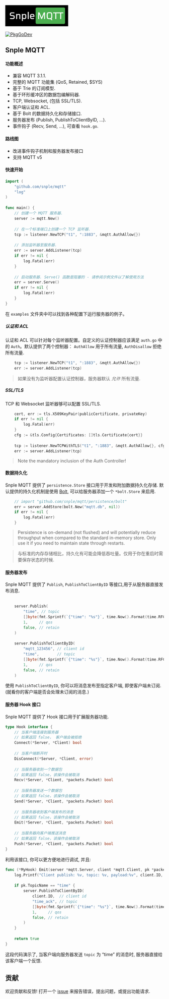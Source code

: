 <img alt="Snple MQTT logo" src="docs/img/logo.png" width="200px">

[![PkgGoDev](https://pkg.go.dev/badge/github.com/snple/mqtt)](https://pkg.go.dev/github.com/snple/mqtt)

## Snple MQTT

#### 功能概述
- 兼容 MQTT 3.1.1.
- 完整的 MQTT 功能集 (QoS, Retained, $SYS)
- 基于 Trie 的订阅模型.
- 基于环形缓冲区的数据包编解码器.
- TCP, Websocket, (包括 SSL/TLS).
- 客户端认证和 ACL.
- 基于 Bolt 的数据持久化和存储接口.
- 服务器发布 (Publish, PublishToClientByID, ...).
- 事件钩子 (Recv, Send, ...), 可查看 `hook.go`.

#### 路线图

- 改进事件钩子机制和服务器发布接口
- 支持 MQTT v5

#### 快速开始

``` go
import (
    "github.com/snple/mqtt"
    "log"
)

func main() {
    // 创建一个 MQTT 服务器.
    server := mqtt.New()

    // 在一个标准端口上创建一个 TCP 监听器.
    tcp := listener.NewTCP("t1", ":1883", &mqtt.AuthAllow{})

    // 添加监听器至服务器.
    err := server.AddListener(tcp)
    if err != nil {
        log.Fatal(err)
    }

    // 启动服务器. Serve() 函数是阻塞的 - 请参阅示例文件以了解使用方法
    err = server.Serve()
    if err != nil {
        log.Fatal(err)
    }
}
```

在 `examples` 文件夹中可以找到各种配置下运行服务器的例子。

##### 认证和 ACL

认证和 ACL 可以针对每个监听器配置。自定义的认证控制器应该满足 `auth.go` 中的 `Auth`。默认提供了两个控制器：
`AuthAllow` 用于所有流量, `AuthDisallow` 拒绝所有流量.

```go
    tcp := listener.NewTCP("t1", ":1883", &mqtt.AuthAllow{})
    err := server.AddListener(tcp)
```

> 如果没有为监听器配置认证控制器，服务器默认 _允许_ 所有流量.

##### SSL/TLS

TCP 和 Websocket 监听器够可以配置 SSL/TLS.

```go
    cert, err := tls.X509KeyPair(publicCertificate, privateKey)
    if err != nil {
        log.Fatal(err)
    }
    cfg := &tls.Config{Certificates: []tls.Certificate{cert}}

    tcp := listener.NewTCPWithTLS("t1", ":1883", &mqtt.AuthAllow{}, cfg)
    err := server.AddListener(tcp)
```
> Note the mandatory inclusion of the Auth Controller!

#### 数据持久化

Snple MQTT 提供了 `persistence.Store` 接口用于开发和附加数据持久化存储. 默认提供的持久化机制是使用 [Bolt](https://github.com/etcd-io/bbolt), 可以给服务器添加一个 `*bolt.Store` 来启用.

```go
    // import "github.com/snple/mqtt/persistence/bolt"
    err = server.AddStore(bolt.New("mqtt.db", nil))
    if err != nil {
        log.Fatal(err)
    }
```
> Persistence is on-demand (not flushed) and will potentially reduce throughput when compared to the standard in-memory store. Only use it if you need to maintain state through restarts.

> 与标准的内存存储相比，持久化有可能会降低吞吐量。仅用于你在重启时需要保存状态的时候.

#### 服务器发布

Snple MQTT 提供了 `Publish`, `PublishToClientByID` 等接口,用于从服务器直接发布消息.

```go

    server.Publish(
        "time", // topic
        []byte(fmt.Sprintf(`{"time": "%s"}`, time.Now().Format(time.RFC3339))), // payload
        1,     // qos
        false, // retain
    )

    server.PublishToClientByID(
        "mqtt_123456", // client id
        "time",        // topic
        []byte(fmt.Sprintf(`{"time": "%s"}`, time.Now().Format(time.RFC3339))), // payload
        1,     // qos
        false, // retain
    )

```

使用 `PublishToClientByID`, 你可以将消息发布至指定客户端, 即使客户端未订阅. (就看你的客户端是否会处理未订阅的消息.)

#### 服务器 Hook 接口

Snple MQTT 提供了 Hook 接口用于扩展服务器功能.

```go
type Hook interface {
    // 当客户端连接到服务器
    // 如果返回 false， 客户端会被拒绝
    Connect(*Server, *Client) bool

    // 当客户端断开时
    DisConnect(*Server, *Client, error)

    // 当服务器收到一个数据包
    // 如果返回 false，该操作会被取消
    Recv(*Server, *Client, *packets.Packet) bool

    // 当服务器发送一个数据包
    // 如果返回 false，该操作会被取消
    Send(*Server, *Client, *packets.Packet) bool

    // 当服务器收到客户端发布的消息
    // 如果返回 false，该操作会被取消
    Emit(*Server, *Client, *packets.Packet) bool

    // 当服务器向客户端推送消息
    // 如果返回 false，该操作会被取消
    Push(*Server, *Client, *packets.Packet) bool
}
```

利用该接口, 你可以更方便地进行调试, 并且:

```go
func (*MyHook) Emit(server *mqtt.Server, client *mqtt.Client, pk *packets.Packet) bool {
    log.Printf("Client publish: %v, topic: %v, payload:%v", client.ID, pk.TopicName, pk.Payload)

    if pk.TopicName == "time" {
        server.PublishToClientByID(
            client.ID,  // client id
            "time_ack", // topic
            []byte(fmt.Sprintf(`{"time": "%s"}`, time.Now().Format(time.RFC3339))), // payload
            1,     // qos
            false, // retain
        )
    }

    return true
}

```

这段代码演示了, 当客户端向服务器发送 `topic` 为 “time” 的消息时, 服务器直接给该客户端一个反馈.

## 贡献

欢迎贡献和反馈! 打开一个 [issue](https://github.com/snple/mqtt/issues) 来报告错误，提出问题，或提出功能请求.
